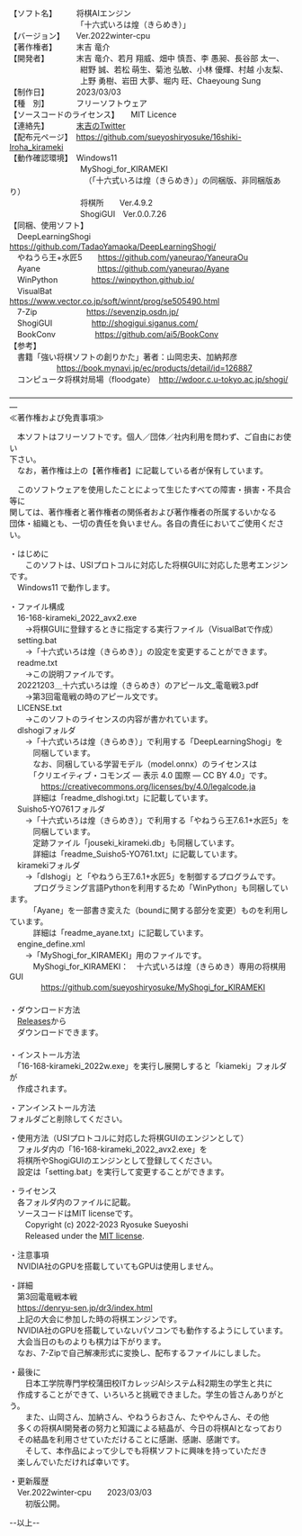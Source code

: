 【ソフト名】　　　将棋AIエンジン  
　　　　　　　　　「十六式いろは煌（きらめき）」  
【バージョン】　　Ver.2022winter-cpu  
【著作権者】　　　末吉 竜介  
【開発者】　　　　末吉 竜介、若月 翔威、畑中 慎吾、李 愚昶、長谷部 太一、  
　　　　　　　　　紺野 誠、若松 萌生、菊池 弘敏、小林 優輝、村越 小友梨、  
　　　　　　　　　上野 勇樹、岩田 大夢、堀内 旺、Chaeyoung Sung  
【制作日】　　　　2023/03/03  
【種　別】　　　　フリーソフトウェア  
【ソースコードのライセンス】　　MIT Licence  
【連絡先】　　　　[末吉のTwitter](https://twitter.com/16shiki168)  
【配布元ページ】　https://github.com/sueyoshiryosuke/16shiki-Iroha_kirameki  
【動作確認環境】　Windows11  
　　　　　　　　　MyShogi_for_KIRAMEKI  
　　　　　　　　　　（「十六式いろは煌（きらめき）」の同梱版、非同梱版あり）  
　　　　　　　　　将棋所　　Ver.4.9.2  
　　　　　　　　　ShogiGUI　Ver.0.0.7.26  
【同梱、使用ソフト】  
　DeepLearningShogi 　https://github.com/TadaoYamaoka/DeepLearningShogi/  
　やねうら王+水匠5　　https://github.com/yaneurao/YaneuraOu  
　Ayane 　　　　　　　https://github.com/yaneurao/Ayane  
　WinPython 　　　　https://winpython.github.io/  
　VisualBat 　　　　https://www.vector.co.jp/soft/winnt/prog/se505490.html  
　7-Zip 　　　　　　https://sevenzip.osdn.jp/  
　ShogiGUI　　　　　http://shogigui.siganus.com/  
　BookConv　　　　　https://github.com/ai5/BookConv  
【参考】  
　書籍「強い将棋ソフトの創りかた」著者：山岡忠夫、加納邦彦  
　　　　　　https://book.mynavi.jp/ec/products/detail/id=126887  
　コンピュータ将棋対局場（floodgate）　http://wdoor.c.u-tokyo.ac.jp/shogi/  
  
―――――――――――――――――――――――――――――――――――――  
≪著作権および免責事項≫  
  
　本ソフトはフリーソフトです。個人／団体／社内利用を問わず、ご自由にお使い  
下さい。  
　なお，著作権は上の【著作権者】に記載している者が保有しています。  
  
　このソフトウェアを使用したことによって生じたすべての障害・損害・不具合等に  
関しては、著作権者と著作権者の関係者および著作権者の所属するいかなる  
団体・組織とも、一切の責任を負いません。各自の責任においてご使用ください。  
  
・はじめに  
　　このソフトは、USIプロトコルに対応した将棋GUIに対応した思考エンジンです。  
　Windows11 で動作します。  
  
・ファイル構成  
　16-168-kirameki_2022_avx2.exe  
　　→将棋GUIに登録するときに指定する実行ファイル（VisualBatで作成）  
　setting.bat  
　　→「十六式いろは煌（きらめき）」の設定を変更することができます。  
　readme.txt  
　　→この説明ファイルです。  
　20221203＿十六式いろは煌（きらめき）のアピール文_電竜戦3.pdf  
　　→第3回電竜戦の時のアピール文です。  
　LICENSE.txt  
　　→このソフトのライセンスの内容が書かれています。  
　dlshogiフォルダ  
　　→「十六式いろは煌（きらめき）」で利用する「DeepLearningShogi」を  
　　　同梱しています。  
　　　なお、同梱している学習モデル（model.onnx）のライセンスは  
　　　「クリエイティブ・コモンズ — 表示 4.0 国際 — CC BY 4.0」です。  
　　　　https://creativecommons.org/licenses/by/4.0/legalcode.ja  
　　　詳細は「readme_dlshogi.txt」に記載しています。  
　Suisho5-YO761フォルダ  
　　→「十六式いろは煌（きらめき）」で利用する「やねうら王7.6.1+水匠5」を  
　　　同梱しています。  
　　　定跡ファイル「jouseki_kirameki.db」も同梱しています。  
　　　詳細は「readme_Suisho5-YO761.txt」に記載しています。  
　kiramekiフォルダ  
　　→「dlshogi」と「やねうら王7.6.1+水匠5」を制御するプログラムです。  
　　　プログラミング言語Pythonを利用するため「WinPython」も同梱しています。  
　　　「Ayane」を一部書き変えた（boundに関する部分を変更）ものを利用しています。  
　　　詳細は「readme_ayane.txt」に記載しています。  
　engine_define.xml  
　　→「MyShogi_for_KIRAMEKI」用のファイルです。  
　　　MyShogi_for_KIRAMEKI：　十六式いろは煌（きらめき）専用の将棋用GUI  
　　　　https://github.com/sueyoshiryosuke/MyShogi_for_KIRAMEKI  
　  
・ダウンロード方法  
　[Releases](https://github.com/sueyoshiryosuke/16shiki-Iroha_kirameki/releases)から  
　ダウンロードできます。  
　  
・インストール方法  
　「16-168-kirameki_2022w.exe」を実行し展開しすると「kiameki」フォルダが  
　作成されます。  
  
・アンインストール方法  
  フォルダごと削除してください。  
  
・使用方法（USIプロトコルに対応した将棋GUIのエンジンとして）  
　フォルダ内の「16-168-kirameki_2022_avx2.exe」を  
　将棋所やShogiGUIのエンジンとして登録してください。  
　設定は「setting.bat」を実行して変更することができます。  
  
・ライセンス  
　各フォルダ内のファイルに記載。  
　ソースコードはMIT licenseです。  
　　Copyright (c) 2022-2023 Ryosuke Sueyoshi  
　　Released under the [MIT license](https://opensource.org/licenses/mit-license.php).  
  
・注意事項  
　NVIDIA社のGPUを搭載していてもGPUは使用しません。  
  
・詳細  
　第3回電竜戦本戦  
　https://denryu-sen.jp/dr3/index.html  
　上記の大会に参加した時の将棋エンジンです。  
　NVIDIA社のGPUを搭載していないパソコンでも動作するようにしています。  
　大会当日のものよりも棋力は下がります。  
　なお、7-Zipで自己解凍形式に変換し、配布するファイルにしました。  
  
・最後に  
　　日本工学院専門学校蒲田校ITカレッジAIシステム科2期生の学生と共に  
　作成することができて、いろいろと挑戦できました。学生の皆さんありがとう。  
　　また、山岡さん、加納さん、やねうらおさん、たややんさん、その他  
　多くの将棋AI開発者の努力と知識による結晶が、今日の将棋AIとなっており  
　その結晶を利用させていただけることに感謝、感謝、感謝です。  
　　そして、本作品によって少しでも将棋ソフトに興味を持っていただき  
　楽しんでいただければ幸いです。  
  
・更新履歴  
　Ver.2022winter-cpu　　2023/03/03  
　　初版公開。  
  
--以上--  

